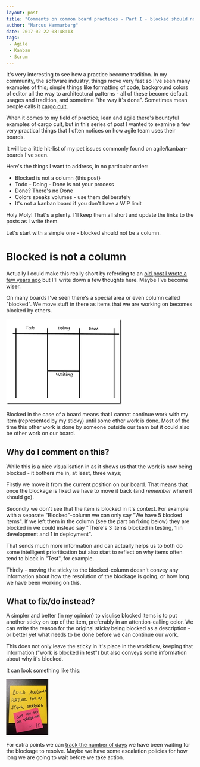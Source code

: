 ```yaml
---
layout: post
title: "Comments on common board practices - Part I - blocked should not be a column"
author: "Marcus Hammarberg"
date: 2017-02-22 08:48:13
tags:
 - Agile
 - Kanban
 - Scrum
---
```


It's very interesting to see how a practice become tradition. In my community, the software industry, things move very fast so I've seen many examples of this; simple things like formatting of code, background colors of editor all the way to architectural patterns - all of these become default usages and tradition, and sometime "the way it's done". Sometimes mean people calls it [cargo cult](https://en.wikipedia.org/wiki/Cargo_cult).

When it comes to my field of practice; lean and agile there's bountyful examples of cargo cult, but in this series of post I wanted to examine a few very practical things that I often notices on how agile team uses their boards. 

It will be a little hit-list of my pet issues commonly found on agile/kanban-boards I've seen.

<a name='more'></a>

Here's the things I want to address, in no particular order:

* Blocked is not a column {this post}
* Todo - Doing - Done is not your process
* Done? There's no Done
* Colors speaks volumes - use them deliberately
* It's not a kanban board if you don't have a WIP limit

Holy Moly! That's a plenty. I'll keep them all short and update the links to the posts as I write them. 

Let's start with a simple one - blocked should not be a column. 

# Blocked is not a column

Actually I could make this really short by refereing to an [old post I wrote a few years ago](http://www.marcusoft.net/2014/05/waiting-should-be-note-and-not-column.html) but I'll write down a few thoughts here. Maybe I've become wiser. 

On many boards I've seen there's a special area or even column called "blocked". We move stuff in there as items that we are working on becomes blocked by others.

![A board with a blocked area](/img/boardWithBlockedColumn.png)

Blocked in the case of a board means that I cannot continue work with my item (represented by my sticky) until some other work is done. Most of the time this other work is done by someone outside our team but it could also be other work on our board. 

## Why do I comment on this?

While this is a nice visualisation in as it shows us that the work is now being blocked - it bothers me in, at least, three ways;

Firstly we move it from the current position on our board. That means that once the blockage is fixed we have to move it back (and *remember* where it should go). 

Secondly we don't see that the item is blocked in it's context. For example with a separate "Blocked"-column we can only say "We have 5 blocked items". If we left them in the column (see the part on fixing below) they are blocked in we could instead say "There's 3 items blocked in testing, 1 in development and 1 in deployment". 

That sends much more information and can actually helps us to both do some intelligent prioritisation but also start to reflect on why items often tend to block in "Test", for example.

Thirdly - moving the sticky to the blocked-column doesn't convey any information about how the resolution of the blockage is going, or how long we have been working on this. 

## What to fix/do instead?

A simpler and better (in my opinion) to visulise blocked items is to put another sticky on top of the item, preferably in an attention-calling color. We can write the reason for the original sticky being blocked as a description - or better yet what needs to be done before we can continue our work. 

This does not only leave the sticky in it's place in the workflow, keeping that information ("work is blocked in test") but also conveys some information about why it's blocked. 

It can look something like this: 

![A sticky with a blocker](/img/stickyWithBlocker.jpg) 

For extra points we can [track the number of days](http://www.marcusoft.net/2017/02/visualizing-scope-creep.html) we have been waiting for the blockage to resolve. Maybe we have some escalation policies for how long we are going to wait before we take action. 